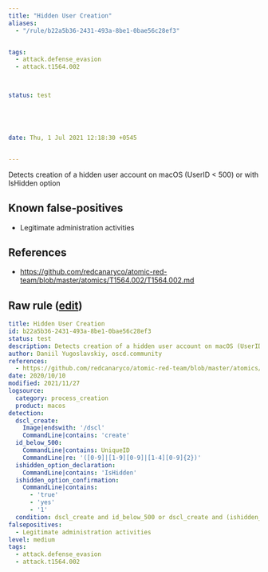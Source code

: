 ```yaml
---
title: "Hidden User Creation"
aliases:
  - "/rule/b22a5b36-2431-493a-8be1-0bae56c28ef3"


tags:
  - attack.defense_evasion
  - attack.t1564.002



status: test





date: Thu, 1 Jul 2021 12:18:30 +0545


---
```


Detects creation of a hidden user account on macOS (UserID < 500) or with IsHidden option

<!--more-->


## Known false-positives

* Legitimate administration activities



## References

* https://github.com/redcanaryco/atomic-red-team/blob/master/atomics/T1564.002/T1564.002.md


## Raw rule ([edit](https://github.com/SigmaHQ/sigma/edit/master/rules/linux/macos/process_creation/proc_creation_macos_create_hidden_account.yml))
```yaml
title: Hidden User Creation
id: b22a5b36-2431-493a-8be1-0bae56c28ef3
status: test
description: Detects creation of a hidden user account on macOS (UserID < 500) or with IsHidden option
author: Daniil Yugoslavskiy, oscd.community
references:
  - https://github.com/redcanaryco/atomic-red-team/blob/master/atomics/T1564.002/T1564.002.md
date: 2020/10/10
modified: 2021/11/27
logsource:
  category: process_creation
  product: macos
detection:
  dscl_create:
    Image|endswith: '/dscl'
    CommandLine|contains: 'create'
  id_below_500:
    CommandLine|contains: UniqueID
    CommandLine|re: '([0-9]|[1-9][0-9]|[1-4][0-9]{2})'
  ishidden_option_declaration:
    CommandLine|contains: 'IsHidden'
  ishidden_option_confirmation:
    CommandLine|contains:
      - 'true'
      - 'yes'
      - '1'
  condition: dscl_create and id_below_500 or dscl_create and (ishidden_option_declaration and ishidden_option_confirmation)
falsepositives:
  - Legitimate administration activities
level: medium
tags:
  - attack.defense_evasion
  - attack.t1564.002

```
